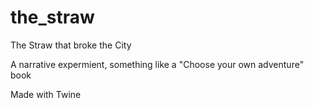 # the_straw
The Straw that broke the City

A narrative expermient, something like a "Choose your own adventure" book

Made with Twine

